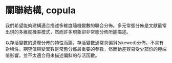 # 關聯結構, copula

我們希望能夠建構適合描述多維度隨機變數的聯合分佈。多元常態分佈是文獻最常出現的多維度機率模式，然而許多現象卻非常態分佈所能描述。

以存活變數的邊際分佈的特性而論，存活變數通常具偏斜\(skewed\)分佈，不具有對稱性。期望值與變異數是常態分佈最重要的參數，然而動差容易受少部份的極端值影響，並不太適合用來描述偏斜的存活函數。

